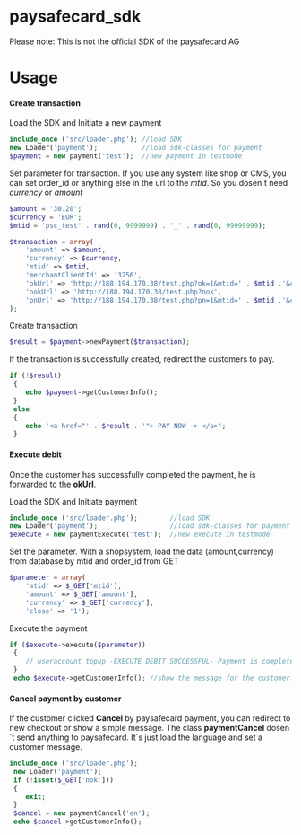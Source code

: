 paysafecard_sdk
===============
Please note:
This is not the official SDK of the paysafecard AG

Usage
============

#### Create transaction
Load the SDK and Initiate a new payment
```php
include_once ('src/loader.php'); //load SDK
new Loader('payment');           //load sdk-classes for payment
$payment = new payment('test');  //new payment in testmode
```

Set parameter for transaction.
If you use any system like shop or CMS, you can set order_id or anything else in the url to the *mtid*. So you dosen´t need *currency* or *amount*
```php
$amount = '30.20';
$currency = 'EUR';
$mtid = 'psc_test' . rand(0, 9999999) . '_' . rand(0, 99999999);

$transaction = array(
 	'amount' => $amount,
 	'currency' => $currency,
 	'mtid' => $mtid,
 	'merchantClientId' => '3256',
 	'okUrl' => 'http://188.194.170.38/test.php?ok=1&mtid=' . $mtid .'&currency=' . $currency . '&amount=' . $amount,
 	'nokUrl' => 'http://188.194.170.38/test.php?nok',
 	'pnUrl' => 'http://188.194.170.38/test.php?pn=1&mtid=' . $mtid .'&currency=' . $currency . '&amount=' . $amount
);
```

Create transaction
```php
$result = $payment->newPayment($transaction);
```

If the transaction is successfully created, redirect the customers to pay.
```php
if (!$result)
 {
 	echo $payment->getCustomerInfo();
 }
 else
 {
 	echo '<a href="' . $result . '"> PAY NOW -> </a>';
 }
```

#### Execute debit

Once the customer has successfully completed the payment, he is forwarded to the **okUrl**.


Load the SDK and Initiate payment
```php
include_once ('src/loader.php');        //load SDK
new Loader('payment');                  //load sdk-classes for payment
$execute = new paymentExecute('test');  //new execute in testmode
```

Set the parameter. With a shopsystem, load the data (amount,currency) from database by mtid and order_id from GET
```php
$parameter = array(
 	'mtid' => $_GET['mtid'],        
 	'amount' => $_GET['amount'],
 	'currency' => $_GET['currency'],
 	'close' => '1');
```

Execute the payment
```php
if ($execute->execute($parameter))
 {
 	// useraccount topup -EXECUTE DEBIT SUCCESSFUL- Payment is completed
 }
 echo $execute->getCustomerInfo(); //show the message for the customer. On an error or success, always show this message.

```


#### Cancel payment by customer

If the customer clicked **Cancel** by paysafecard payment, you can redirect to new checkout or show a simple message.
The class **paymentCancel** dosen´t send anything to paysafecard. It´s just load the language and set a customer message.
```php
include_once ('src/loader.php');
 new Loader('payment');
 if (!isset($_GET['nok']))
 {
 	exit;
 }
 $cancel = new paymentCancel('en'); 
 echo $cancel->getCustomerInfo();

```
